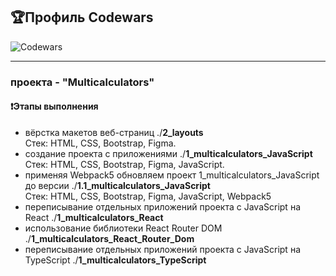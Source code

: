 ## :trophy:Профиль Codewars
![Codewars](https://github.r2v.ch/codewars?user=MikaBerza&hide_clan=true&top_languages=true&stroke=%23b362ff)

---

### проекта - "Multicalculators"

#### :heavy_exclamation_mark:Этапы выполнения

- вёрстка макетов веб-страниц ./**2_layouts**  
  Стек: HTML, CSS, Bootstrap, Figma.  
- создание проекта с приложениями ./**1_multicalculators_JavaScript**  
  Стек: HTML, CSS, Bootstrap, Figma, JavaScript.  
- применяя Webpack5 обновляем проект 1_multicalculators_JavaScript до версии ./**1.1_multicalculators_JavaScript**  
  Стек: HTML, CSS, Bootstrap, Figma, JavaScript, Webpack5  
- переписывание отдельных приложений проекта с JavaScript на React ./**1_multicalculators_React**    
- использование библиотеки React Router DOM ./**1_multicalculators_React_Router_Dom**    
- переписывание отдельных приложений проекта с JavaScript на TypeScript ./**1_multicalculators_TypeScript**    
